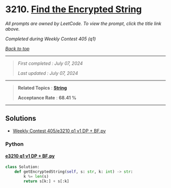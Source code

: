 # 3210. [Find the Encrypted String](<https://leetcode.com/problems/find-the-encrypted-string>)

*All prompts are owned by LeetCode. To view the prompt, click the title link above.*

*Completed during Weekly Contest 405 (q1)*

*[Back to top](<../README.md>)*

------

> *First completed : July 07, 2024*
>
> *Last updated : July 07, 2024*

------

> **Related Topics** : **[String](<by_topic/String.md>)**
>
> **Acceptance Rate** : **68.41 %**

------

## Solutions

- [Weekly Contest 405/e3210 q1 v1 DP + BF.py](<../my-submissions/Weekly Contest 405/e3210 q1 v1 DP + BF.py>)
### Python
#### [e3210 q1 v1 DP + BF.py](<../my-submissions/Weekly Contest 405/e3210 q1 v1 DP + BF.py>)
```Python
class Solution:
    def getEncryptedString(self, s: str, k: int) -> str:
        k %= len(s)
        return s[k:] + s[:k]
```

